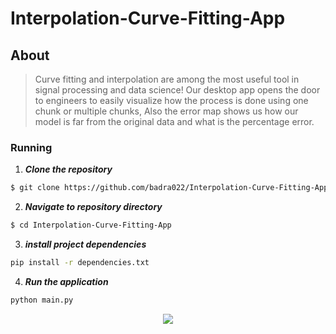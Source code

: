 # Interpolation-Curve-Fitting-App

## About

>Curve fitting and interpolation are among the most useful tool in signal processing and data science! Our desktop app opens the door to engineers to easily visualize how the process is done using one chunk or multiple chunks, Also the error map shows us how our model is far from the original data and what is the percentage error.

### Running

1. **_Clone the repository_**

```sh
$ git clone https://github.com/badra022/Interpolation-Curve-Fitting-App.git
```
2. **_Navigate to repository directory_**
```sh
$ cd Interpolation-Curve-Fitting-App

```
3. **_install project dependencies_**
```sh
pip install -r dependencies.txt
```
4. **_Run the application_**
```sh
python main.py
```

<div align="center">
  <img src="shot.gif" />
</div>
